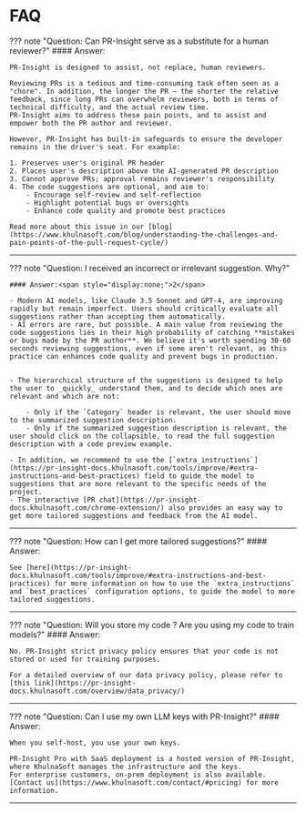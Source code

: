 # FAQ

??? note "Question: Can PR-Insight serve as a substitute for a human reviewer?"
    #### Answer:<span style="display:none;">1</span>

    PR-Insight is designed to assist, not replace, human reviewers.

    Reviewing PRs is a tedious and time-consuming task often seen as a "chore". In addition, the longer the PR – the shorter the relative feedback, since long PRs can overwhelm reviewers, both in terms of technical difficulty, and the actual review time.
    PR-Insight aims to address these pain points, and to assist and empower both the PR author and reviewer.

    However, PR-Insight has built-in safeguards to ensure the developer remains in the driver's seat. For example:

    1. Preserves user's original PR header
    2. Places user's description above the AI-generated PR description
    3. Cannot approve PRs; approval remains reviewer's responsibility
    4. The code suggestions are optional, and aim to:
        - Encourage self-review and self-reflection
        - Highlight potential bugs or oversights
        - Enhance code quality and promote best practices

    Read more about this issue in our [blog](https://www.khulnasoft.com/blog/understanding-the-challenges-and-pain-points-of-the-pull-request-cycle/)

___

??? note "Question: I received an incorrect or irrelevant suggestion. Why?"

    #### Answer:<span style="display:none;">2</span>

    - Modern AI models, like Claude 3.5 Sonnet and GPT-4, are improving rapidly but remain imperfect. Users should critically evaluate all suggestions rather than accepting them automatically.
    - AI errors are rare, but possible. A main value from reviewing the code suggestions lies in their high probability of catching **mistakes or bugs made by the PR author**. We believe it's worth spending 30-60 seconds reviewing suggestions, even if some aren't relevant, as this practice can enhances code quality and prevent bugs in production.


    - The hierarchical structure of the suggestions is designed to help the user to _quickly_ understand them, and to decide which ones are relevant and which are not:

        - Only if the `Category` header is relevant, the user should move to the summarized suggestion description.
        - Only if the summarized suggestion description is relevant, the user should click on the collapsible, to read the full suggestion description with a code preview example.

    - In addition, we recommend to use the [`extra_instructions`](https://pr-insight-docs.khulnasoft.com/tools/improve/#extra-instructions-and-best-practices) field to guide the model to suggestions that are more relevant to the specific needs of the project.
    - The interactive [PR chat](https://pr-insight-docs.khulnasoft.com/chrome-extension/) also provides an easy way to get more tailored suggestions and feedback from the AI model.

___

??? note "Question: How can I get more tailored suggestions?"
    #### Answer:<span style="display:none;">3</span>

    See [here](https://pr-insight-docs.khulnasoft.com/tools/improve/#extra-instructions-and-best-practices) for more information on how to use the `extra_instructions` and `best_practices` configuration options, to guide the model to more tailored suggestions.

___

??? note "Question: Will you store my code ? Are you using my code to train models?"
    #### Answer:<span style="display:none;">4</span>

    No. PR-Insight strict privacy policy ensures that your code is not stored or used for training purposes.

    For a detailed overview of our data privacy policy, please refer to [this link](https://pr-insight-docs.khulnasoft.com/overview/data_privacy/)

___

??? note "Question: Can I use my own LLM keys with PR-Insight?"
    #### Answer:<span style="display:none;">5</span>

    When you self-host, you use your own keys.

    PR-Insight Pro with SaaS deployment is a hosted version of PR-Insight, where KhulnaSoft manages the infrastructure and the keys.
    For enterprise customers, on-prem deployment is also available. [Contact us](https://www.khulnasoft.com/contact/#pricing) for more information.

___
